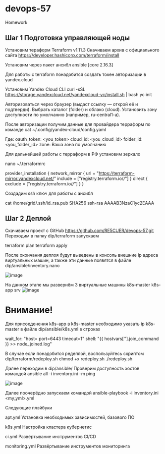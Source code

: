 # devops-57
Homework

## Шаг 1 Подготовка управляющей ноды

Установим тераформ
Terraform v1.11.3
Скачиваем архив с официального сайта
https://developer.hashicorp.com/terraform/install

Установим через пакет ансибл
ansible [core 2.16.3]

Для работы с terraform понадобится создать токен авторизации в yandex.cloud

Установим Yandex Cloud CLI
curl -sSL https://storage.yandexcloud.net/yandexcloud-yc/install.sh | bash
yc init

Авторизоваться через браузер (выдаст ссылку — открой её и подтверди).
Выбрать каталог (folder) и облако (cloud).
Установить зону доступности по умолчанию (например, ru-central1-a).

После авторизации получим данные для провайдера терраформ по команде
cat ~/.config/yandex-cloud/config.yaml

Где:
oauth_token: <you_token>
cloud_id: <you_cloud_id>
folder_id: <you_folder_id>
zone: Ваша зона по умолчанию

Для дальнейшей работы с терраформ в РФ установим зеркало

nano ~/.terraformrc

provider_installation {
  network_mirror {
    url     = "https://terraform-mirror.yandexcloud.net/"
    include = ["registry.terraform.io/*/*"]
  }
  direct {
    exclude = ["registry.terraform.io/*/*"]
  }
}

Создадим ssh ключ для работы с ансибл

cat /home/grid/.ssh/id_rsa.pub
SHA256
ssh-rsa AAAAB3NzaC1yc2EAAA

## Шаг 2 Деплой

Скачиваем проект с GitHub https://github.com/RE5CUER/devops-57.git
Переходим в папку dip/terraform
запускаем
 
terraform plan
terraform apply

После окончания деплоя будут выведены в консоль внешние ip адреса виртуальных машин, а также эти данные появятся в файле dip/ansible/inventory.nano

![image](https://github.com/user-attachments/assets/52be9126-614b-4c15-8a48-401cd06f0a21)

На данном этапе мы развернём 3 виртуальные машины
k8s-master
k8s-app
srv
![image](https://github.com/user-attachments/assets/8c233d30-ee79-427b-97c4-4e88314703e2)

# Внимание!
Для присоеденения k8s-app в k8s-master необходимо указать ip k8s-master в файле dip/ansible/k8s.yml в строках

wait_for: "host=<k8s-master ip> port=6443 timeout=1"
shell: "{{ hostvars['<k8s-master ip>'].join_command }} >> node_joined.log"

В случае если понадобится редеплой, воспользуйтесь скриптом
dip/terraform/redeploy.sh
chmod +x redeploy.sh
./redeploy.sh

Далее переходим в dip/ansible/
Проверим доступность хостов командой
ansible all -i inventory.ini -m ping

![image](https://github.com/user-attachments/assets/4127c234-aa6f-4680-98e9-d8530ee142cd)

Далее поочерёдно запускаем командой
ansible-playbook -i inventory.ini <my_yml>.yml

Следующие плэйбуки

apt.yml
Установка необходимых зависимостей, базового ПО

k8s.yml
Настройка кластера кубернетис

ci.yml
Развёртывание инструментов CI/CD

monitoring.yml
Развёртывание инструментов мониторинга


